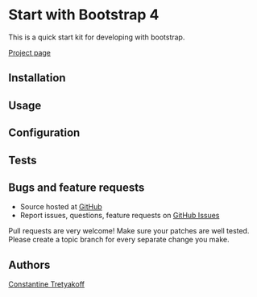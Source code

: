 # Start with Bootstrap 4

This is a quick start kit for developing with bootstrap.

[Project page](https://snetcher.github.io/bootstrap-4-gulp-starterkit)

## Installation

## Usage

## Configuration

## Tests

## Bugs and feature requests

- Source hosted at [GitHub](https://github.com/snetcher/bootstrap-4-gulp-starterkit)
- Report issues, questions, feature requests on [GitHub Issues](https://github.com/snetcher/bootstrap-4-gulp-starterkit/issues)

Pull requests are very welcome! Make sure your patches are well tested. Please create a topic branch for every separate change you make.

## Authors

[Constantine Tretyakoff](https://github.com/snetcher)